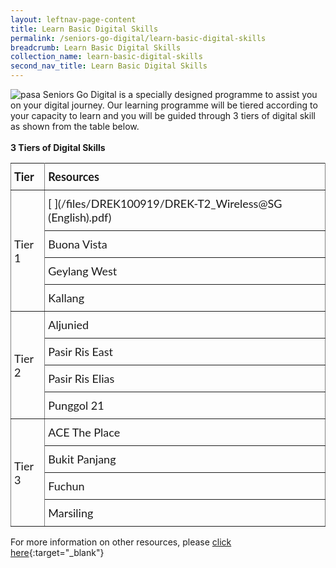 ```yaml
---
layout: leftnav-page-content
title: Learn Basic Digital Skills 
permalink: /seniors-go-digital/learn-basic-digital-skills
breadcrumb: Learn Basic Digital Skills
collection_name: learn-basic-digital-skills
second_nav_title: Learn Basic Digital Skills
---
```


![pasa](/images/learn-digital-skills/pa-senior-academy/pa-senior-academy.jpeg)
Seniors Go Digital is a specially designed programme to assist you on your digital journey.
Our learning programme will be tiered according to your capacity to learn and you will be guided through 3 tiers of digital skill as shown from the table below. <br><br>
**3 Tiers of Digital Skills**

<style type="text/css">
.tg  {border-collapse:collapse;border-spacing:0;}
.tg td{font-family:Lato;font-size:18px;padding:10px 5px;border-style:solid;border-width:1px;overflow:hidden;word-break:normal;border-color:black;}
.tg th{font-family:Lato;font-size:18px;font-weight:normal;padding:10px 5px;border-style:solid;border-width:1px;overflow:hidden;word-break:normal;border-color:black;}
.tg .tg-lboi{border-color:inherit;text-align:left;vertical-align:middle}
.tg .tg-0pky{border-color:inherit;text-align:left;vertical-align:top}
.content table td, .content table th{
  border:1px solid;
}
.content table tbody tr:last-child td, .content table tbody tr:last-child th{
  border-bottom-width:thin;
}
</style>
<table class="tg">
  <tr>
    <th class="tg-lboi"><span style="font-weight:700">Tier</span></th>
    <th class="tg-lboi"><span style="font-weight:700">Resources</span></th>
  </tr>
  <tr>
    <td class="tg-lboi" rowspan="4">Tier 1</td>
    <td class="tg-lboi"> [ ](/files/DREK100919/DREK-T2_Wireless@SG (English).pdf)</td>
  </tr>
  <tr>
    <td class="tg-lboi">Buona Vista</td>
  </tr>
  <tr>
    <td class="tg-lboi">Geylang West</td>
  </tr>
  <tr>
    <td class="tg-0pky">Kallang</td>
  </tr>
  <tr>
    <td class="tg-lboi" rowspan="4">Tier 2</td>
    <td class="tg-0pky">Aljunied</td>
  </tr>
  <tr>
    <td class="tg-0pky">Pasir Ris East</td>
  </tr>
  <tr>
    <td class="tg-0pky">Pasir Ris Elias</td>
  </tr>
  <tr>
    <td class="tg-0pky">Punggol 21</td>
  </tr>
  <tr>
    <td class="tg-lboi" rowspan="4">Tier 3</td>
    <td class="tg-0pky">ACE The Place</td>
  </tr>
  <tr>
    <td class="tg-0pky">Bukit Panjang</td>
  </tr>
  <tr>
    <td class="tg-0pky">Fuchun</td>
  </tr>
  <tr>
    <td class="tg-0pky">Marsiling</td>
  </tr>
</table>

For more information on other resources, please [click here](https://pa.gov.sg/our-network/community-clubs/locate-cc){:target="_blank"}



